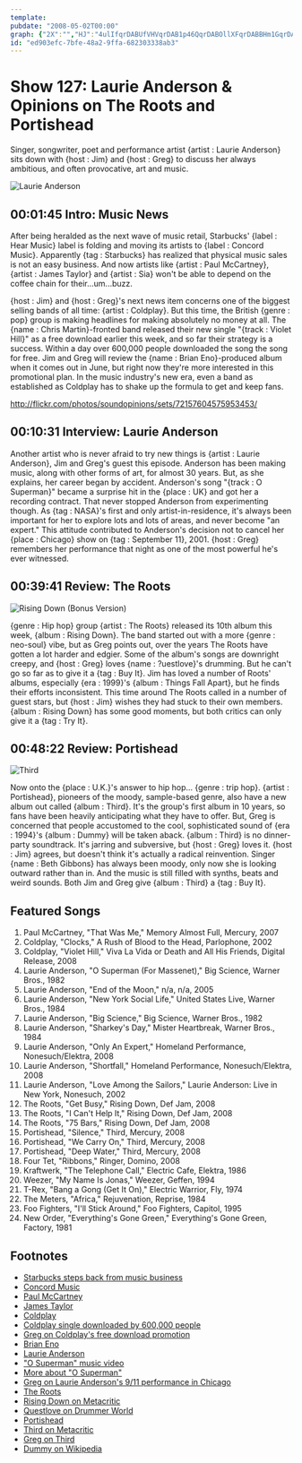 ```yaml
---
template: 
pubdate: "2008-05-02T00:00"
graph: {"2X":"","HJ":"4ulIfqrDABUfVHVqrDAB1p46QqrDABOllXFqrDABBHm1GqrDAB1p46Q4ulIf","1U5":"3TmBdTNU6HBDocoTNU6HBLhsjTNU6HTNU6HcmVs0NHaefTNU6HBDococmVs0","28M":"1p46Q4xL344xL34FQREB4xL345Iuu74xL34OXbR34xL34BGRct97qipBHm1G97qipX6cfd"}
id: "ed903efc-7bfe-48a2-9ffa-682303338ab3"
---
```






# Show 127: Laurie Anderson & Opinions on The Roots and Portishead

Singer, songwriter, poet and performance artist {artist : Laurie Anderson} sits down with {host : Jim} and {host : Greg} to discuss her always ambitious, and often provocative, art and music.

![Laurie Anderson](https://static.soundopinions.org/images/2008/laurieanderson.jpg)



## 00:01:45 Intro: Music News

After being heralded as the next wave of music retail, Starbucks' {label : Hear Music} label is folding and moving its artists to {label : Concord Music}. Apparently {tag : Starbucks} has realized that physical music sales is not an easy business. And now artists like {artist : Paul McCartney}, {artist : James Taylor} and {artist : Sia} won't be able to depend on the coffee chain for their...um...buzz.

{host : Jim} and {host : Greg}'s next news item concerns one of the biggest selling bands of all time: {artist : Coldplay}. But this time, the British {genre : pop} group is making headlines for making absolutely no money at all. The {name : Chris Martin}-fronted band released their new single "{track : Violet Hill}" as a free download earlier this week, and so far their strategy is a success. Within a day over 600,000 people downloaded the song the song for free. Jim and Greg will review the {name : Brian Eno}-produced album when it comes out in June, but right now they're more interested in this promotional plan. In the music industry's new era, even a band as established as Coldplay has to shake up the formula to get and keep fans.

http://flickr.com/photos/soundopinions/sets/72157604575953453/



## 00:10:31 Interview: Laurie Anderson

Another artist who is never afraid to try new things is {artist : Laurie Anderson}, Jim and Greg's guest this episode. Anderson has been making music, along with other forms of art, for almost 30 years. But, as she explains, her career began by accident. Anderson's song "{track : O Superman}" became a surprise hit in the {place : UK} and got her a recording contract. That never stopped Anderson from experimenting though. As {tag : NASA}'s first and only artist-in-residence, it's always been important for her to explore lots and lots of areas, and never become "an expert." This attitude contributed to Anderson's decision not to cancel her {place : Chicago} show on {tag : September 11}, 2001. {host : Greg} remembers her performance that night as one of the most powerful he's ever witnessed.



## 00:39:41 Review: The Roots

![Rising Down (Bonus Version)](https://static.soundopinions.org/assets/127/1U50.jpg)

{genre : Hip hop} group {artist : The Roots} released its 10th album this week, {album : Rising Down}. The band started out with a more {genre : neo-soul} vibe, but as Greg points out, over the years The Roots have gotten a lot harder and edgier. Some of the album's songs are downright creepy, and {host : Greg} loves {name : ?uestlove}'s drumming. But he can't go so far as to give it a {tag : Buy It}. Jim has loved a number of Roots' albums, especially {era : 1999}'s {album : Things Fall Apart}, but he finds their efforts inconsistent. This time around The Roots called in a number of guest stars, but {host : Jim} wishes they had stuck to their own members. {album : Rising Down} has some good moments, but both critics can only give it a {tag : Try It}.



## 00:48:22 Review: Portishead

![Third](https://static.soundopinions.org/assets/127/28M0.jpg)

Now onto the {place : U.K.}'s answer to hip hop... {genre : trip hop}. {artist : Portishead}, pioneers of the moody, sample-based genre, also have a new album out called {album : Third}. It's the group's first album in 10 years, so fans have been heavily anticipating what they have to offer. But, Greg is concerned that people accustomed to the cool, sophisticated sound of {era : 1994}'s {album : Dummy} will be taken aback. {album : Third} is no dinner-party soundtrack. It's jarring and subversive, but {host : Greg} loves it. {host : Jim} agrees, but doesn't think it's actually a radical reinvention. Singer {name : Beth Gibbons} has always been moody, only now she is looking outward rather than in. And the music is still filled with synths, beats and weird sounds. Both Jim and Greg give {album : Third} a {tag : Buy It}.



## Featured Songs

1. Paul McCartney, "That Was Me," Memory Almost Full, Mercury, 2007
2. Coldplay, "Clocks," A Rush of Blood to the Head, Parlophone, 2002
3. Coldplay, "Violet Hill," Viva La Vida or Death and All His Friends, Digital Release, 2008
4. Laurie Anderson, "O Superman (For Massenet)," Big Science, Warner Bros., 1982
5. Laurie Anderson, "End of the Moon," n/a, n/a, 2005
6. Laurie Anderson, "New York Social Life," United States Live, Warner Bros., 1984
7. Laurie Anderson, "Big Science," Big Science, Warner Bros., 1982
8. Laurie Anderson, "Sharkey's Day," Mister Heartbreak, Warner Bros., 1984
9. Laurie Anderson, "Only An Expert," Homeland Performance, Nonesuch/Elektra, 2008
10. Laurie Anderson, "Shortfall," Homeland Performance, Nonesuch/Elektra, 2008
11. Laurie Anderson, "Love Among the Sailors," Laurie Anderson: Live in New York, Nonesuch, 2002
12. The Roots, "Get Busy," Rising Down, Def Jam, 2008
13. The Roots, "I Can't Help It," Rising Down, Def Jam, 2008
14. The Roots, "75 Bars," Rising Down, Def Jam, 2008
15. Portishead, "Silence," Third, Mercury, 2008
16. Portishead, "We Carry On," Third, Mercury, 2008
17. Portishead, "Deep Water," Third, Mercury, 2008
18. Four Tet, "Ribbons," Ringer, Domino, 2008
19. Kraftwerk, "The Telephone Call," Electric Cafe, Elektra, 1986
20. Weezer, "My Name Is Jonas," Weezer, Geffen, 1994
21. T-Rex, "Bang a Gong (Get It On)," Electric Warrior, Fly, 1974
22. The Meters, "Africa," Rejuvenation, Reprise, 1984
23. Foo Fighters, "I'll Stick Around," Foo Fighters, Capitol, 1995
24. New Order, "Everything's Gone Green," Everything's Gone Green, Factory, 1981



## Footnotes

- [Starbucks steps back from music business](http://www.reuters.com/article/industryNews/idUSWNAS968120080424)
- [Concord Music](http://www.concordmusicgroup.com/)
- [Paul McCartney](http://www.paulmccartney.com/)
- [James Taylor](http://www.jamestaylor.com/)
- [Coldplay](http://www.coldplay.com/)
- [Coldplay single downloaded by 600,000 people](http://www.nme.com/news/coldplay/36320)
- [Greg on Coldplay's free download promotion](http://articles.chicagotribune.com/2008-06-15/news/0806130290_1_coldplay-jon-buckland-band)
- [Brian Eno](http://www.allmusic.com/cg/amg.dll?p=amg&sql=11:abfuxqe5ldhe)
- [Laurie Anderson](http://www.laurieanderson.com/)
- ["O Superman" music video](http://www.youtube.com/watch?v=0hhm0NHhCBg)
- [More about "O Superman"](http://www.bbc.co.uk/dna/h2g2/plain/A874758)
- [Greg on Laurie Anderson's 9/11 performance in Chicago](http://www.chicagotribune.com/features/chi-0208250120aug25,1,1129880.story)
- [The Roots](http://www.theroots.com/)
- [Rising Down on Metacritic](http://www.metacritic.com/music/artists/roots/risingdown?q=rising%20down)
- [Questlove on Drummer World](http://www.drummerworld.com/drummers/Ahmir_Thompson.html)
- [Portishead](http://www.portishead.co.uk/)
- [Third on Metacritic](http://www.metacritic.com/music/artists/portishead/third?q=portishead)
- [Greg on Third](http://leisureblogs.chicagotribune.com/turn_it_up/2008/05/portisheads-199.html)
- [Dummy on Wikipedia](http://en.wikipedia.org/wiki/Dummy_(album))